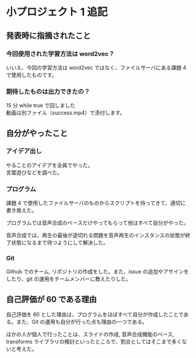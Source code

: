 # 小プロジェクト 1 追記

## 発表時に指摘されたこと

### 今回使用された学習方法は word2vec？

いいえ、今回の学習方法は word2vec ではなく、ファイルサーバにある課題 4 で使用したものです。

### 期待したものは出力できたの？

15 分 while true で回しました  
動画は別ファイル（success.mp4）で添付します。

## 自分がやったこと

### アイデア出し

やることのアイデアを全員でやった。  
言葉遊びなどを調べた。

### プログラム

課題 4 で使用したファイルサーバのものからスクリプトを持ってきて、適切に書き換えた。

プログラムでは音声合成のベースだけやってもらって他はすべて自分がやった。

音声合成では、再生の最後が途切れる問題を音声再生のインスタンスの状態が終了状態になるまで待つようにして解決した。

### Git

Github でのチーム, リポジトリの作成をした。また、issue の追加やアサインをしたり、git の運用をチームメンバーに教えたりした。

## 自己評価が 60 である理由

自己評価を 60 とした理由は、プログラムをほぼすべて自分が作成したことである。また、Git の運用も自分が行った点も理由の一つである。

ほかの人が個人で行ったことは、スライドの作成, 音声合成機能のベース, transforms ライブラリの検討といったところで、割合としてはそこまで多くないと考えた。
